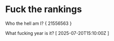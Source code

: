 # Fuck the rankings

Who the hell am I?
{ 21556563 }

What fucking year is it?
[ 2025-07-20T15:10:00Z ]
